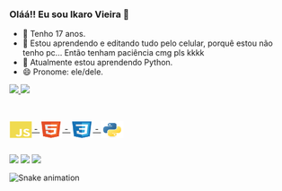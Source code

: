 ### Oláá!! Eu sou Ikaro Vieira 👋

- 📝 Tenho 17 anos.
- 📱 Estou aprendendo e editando tudo pelo celular, porquê estou não tenho pc...
Então tenham paciência cmg pls kkkk
- 🌱 Atualmente estou aprendendo Python.
- 😄 Pronome: ele/dele.
<div>
  <a href="https://github.com/Ikarosv">
  <img height="180em" src="https://github-readme-stats.vercel.app/api?username=Ikarosv&show_icons=true&theme=tokyonight&include_all_commits=true&count_private=true"/>
  <img height="180em" src="https://github-readme-stats.vercel.app/api/top-langs/?username=Ikarosv&layout=compact&langs_count=7&theme=tokyonight"/>
</div>

##

<div style="display: inline_block"><br>
  <img align="center" alt="Ikaro-Js" height="30" width="40" src="https://raw.githubusercontent.com/devicons/devicon/master/icons/javascript/javascript-plain.svg">
  -
  <img align="center" alt="Ikaro-HTML" height="30" width="40" src="https://raw.githubusercontent.com/devicons/devicon/master/icons/html5/html5-original.svg">
  -
  <img align="center" alt="Ikaro-CSS" height="30" width="40" src="https://raw.githubusercontent.com/devicons/devicon/master/icons/css3/css3-original.svg">
  -
  <img align="center" alt="Ikaro-Python" height="30" width="40" src="https://raw.githubusercontent.com/devicons/devicon/master/icons/python/python-original.svg">
</div>

##

<div>
 <a href="https://instagram.com/ikarus_sv" target="_blank"><img src="https://img.shields.io/badge/-Instagram-%23E4405F?style=for-the-badge&logo=instagram&logoColor=white" target="_blank"></a>
 <a href = "mailto:ikarovieiraa@gmail.com"><img src="https://img.shields.io/badge/-Gmail-%23333?style=for-the-badge&logo=gmail&logoColor=white" target="_blank"></a>
 <a href="https://www.linkedin.com/in/ikaro-vieira-b1692819b" target="_blank"><img src="https://img.shields.io/badge/-LinkedIn-%230077B5?style=for-the-badge&logo=linkedin&logoColor=white" target="_blank"></a> 

![Snake animation](https://github.com/Ikarosv/Ikarosv/blob/output/github-contribution-grid-snake.svg)


</div>
